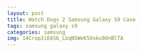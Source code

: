 ```yaml
---
layout: post
title: Watch Dogs 2 Samsung Galaxy S9 Case
tags: samsung galaxy s9
categories: samsung
img: 14Crop2iE6Sb_LbqNSWeK5Xoku9dnBlTA
---
```

